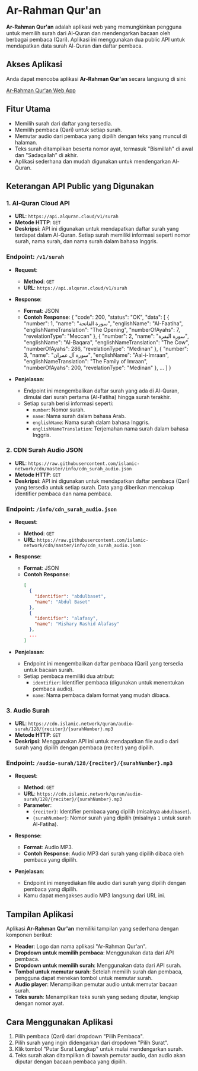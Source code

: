 # Ar-Rahman Qur'an

**Ar-Rahman Qur'an** adalah aplikasi web yang memungkinkan pengguna untuk memilih surah dari Al-Quran dan mendengarkan bacaan oleh berbagai pembaca (Qari). Aplikasi ini menggunakan dua public API untuk mendapatkan data surah Al-Quran dan daftar pembaca.

## Akses Aplikasi

Anda dapat mencoba aplikasi **Ar-Rahman Qur'an** secara langsung di sini:

[Ar-Rahman Qur'an Web App](URL_APLIKASI_ANDA)

## Fitur Utama
- Memilih surah dari daftar yang tersedia.
- Memilih pembaca (Qari) untuk setiap surah.
- Memutar audio dari pembaca yang dipilih dengan teks yang muncul di halaman.
- Teks surah ditampilkan beserta nomor ayat, termasuk "Bismillah" di awal dan "Sadaqallah" di akhir.
- Aplikasi sederhana dan mudah digunakan untuk mendengarkan Al-Quran.

## Keterangan API Public yang Digunakan

### 1. **Al-Quran Cloud API**
   - **URL**: `https://api.alquran.cloud/v1/surah`
   - **Metode HTTP**: `GET`
   - **Deskripsi**: API ini digunakan untuk mendapatkan daftar surah yang terdapat dalam Al-Quran. Setiap surah memiliki informasi seperti nomor surah, nama surah, dan nama surah dalam bahasa Inggris.

   ### **Endpoint**: `/v1/surah`
   - **Request**:
     - **Method**: `GET`
     - **URL**: `https://api.alquran.cloud/v1/surah`
   - **Response**:
     - **Format**: JSON
     - **Contoh Response**:
       {
    "code": 200,
    "status": "OK",
    "data": [
        {
            "number": 1,
            "name": "سورة الفاتحة",
            "englishName": "Al-Faatiha",
            "englishNameTranslation": "The Opening",
            "numberOfAyahs": 7,
            "revelationType": "Meccan"
        },
        {
            "number": 2,
            "name": "سورة البقرة",
            "englishName": "Al-Baqara",
            "englishNameTranslation": "The Cow",
            "numberOfAyahs": 286,
            "revelationType": "Medinan"
        },
        {
            "number": 3,
            "name": "سورة آل عمران",
            "englishName": "Aal-i-Imraan",
            "englishNameTranslation": "The Family of Imraan",
            "numberOfAyahs": 200,
            "revelationType": "Medinan"
        },
        ...
    ]
}


   - **Penjelasan**:
     - Endpoint ini mengembalikan daftar surah yang ada di Al-Quran, dimulai dari surah pertama (Al-Fatiha) hingga surah terakhir.
     - Setiap surah berisi informasi seperti:
       - `number`: Nomor surah.
       - `name`: Nama surah dalam bahasa Arab.
       - `englishName`: Nama surah dalam bahasa Inggris.
       - `englishNameTranslation`: Terjemahan nama surah dalam bahasa Inggris.

### 2. **CDN Surah Audio JSON**
   - **URL**: `https://raw.githubusercontent.com/islamic-network/cdn/master/info/cdn_surah_audio.json`
   - **Metode HTTP**: `GET`
   - **Deskripsi**: API ini digunakan untuk mendapatkan daftar pembaca (Qari) yang tersedia untuk setiap surah. Data yang diberikan mencakup identifier pembaca dan nama pembaca.

   ### **Endpoint**: `/info/cdn_surah_audio.json`
   - **Request**:
     - **Method**: `GET`
     - **URL**: `https://raw.githubusercontent.com/islamic-network/cdn/master/info/cdn_surah_audio.json`
   - **Response**:
     - **Format**: JSON
     - **Contoh Response**:
       ```json
       [
         {
           "identifier": "abdulbaset",
           "name": "Abdul Baset"
         },
         {
           "identifier": "alafasy",
           "name": "Mishary Rashid Alafasy"
         },
         ...
       ]
       ```

   - **Penjelasan**:
     - Endpoint ini mengembalikan daftar pembaca (Qari) yang tersedia untuk bacaan surah.
     - Setiap pembaca memiliki dua atribut:
       - `identifier`: Identifier pembaca (digunakan untuk menentukan pembaca audio).
       - `name`: Nama pembaca dalam format yang mudah dibaca.

### 3. **Audio Surah**
   - **URL**: `https://cdn.islamic.network/quran/audio-surah/128/{reciter}/{surahNumber}.mp3`
   - **Metode HTTP**: `GET`
   - **Deskripsi**: Menggunakan API ini untuk mendapatkan file audio dari surah yang dipilih dengan pembaca (reciter) yang dipilih.

   ### **Endpoint**: `/audio-surah/128/{reciter}/{surahNumber}.mp3`
   - **Request**:
     - **Method**: `GET`
     - **URL**: `https://cdn.islamic.network/quran/audio-surah/128/{reciter}/{surahNumber}.mp3`
     - **Parameter**:
       - `{reciter}`: Identifier pembaca yang dipilih (misalnya `abdulbaset`).
       - `{surahNumber}`: Nomor surah yang dipilih (misalnya `1` untuk surah Al-Fatiha).
   - **Response**:
     - **Format**: Audio MP3.
     - **Contoh Response**: Audio MP3 dari surah yang dipilih dibaca oleh pembaca yang dipilih.

   - **Penjelasan**:
     - Endpoint ini menyediakan file audio dari surah yang dipilih dengan pembaca yang dipilih.
     - Kamu dapat mengakses audio MP3 langsung dari URL ini.

## Tampilan Aplikasi

Aplikasi **Ar-Rahman Qur'an** memiliki tampilan yang sederhana dengan komponen berikut:
- **Header**: Logo dan nama aplikasi "Ar-Rahman Qur'an".
- **Dropdown untuk memilih pembaca**: Menggunakan data dari API pembaca.
- **Dropdown untuk memilih surah**: Menggunakan data dari API surah.
- **Tombol untuk memutar surah**: Setelah memilih surah dan pembaca, pengguna dapat menekan tombol untuk memutar surah.
- **Audio player**: Menampilkan pemutar audio untuk memutar bacaan surah.
- **Teks surah**: Menampilkan teks surah yang sedang diputar, lengkap dengan nomor ayat.

## Cara Menggunakan Aplikasi
1. Pilih pembaca (Qari) dari dropdown "Pilih Pembaca".
2. Pilih surah yang ingin didengarkan dari dropdown "Pilih Surat".
3. Klik tombol "Putar Surat Lengkap" untuk mulai mendengarkan surah.
4. Teks surah akan ditampilkan di bawah pemutar audio, dan audio akan diputar dengan bacaan pembaca yang dipilih.

